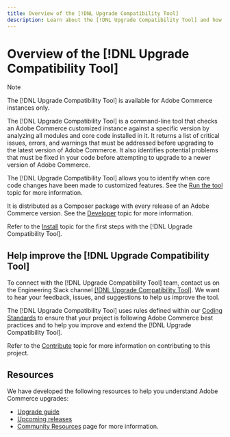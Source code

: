 ```yaml
---
title: Overview of the [!DNL Upgrade Compatibility Tool]
description: Learn about the [!DNL Upgrade Compatibility Tool] and how it can help you with your Adobe Commerce project.
---
```


# Overview of the [!DNL Upgrade Compatibility Tool]

>[!NOTE]
>
>The [!DNL Upgrade Compatibility Tool] is available for Adobe Commerce instances only.

The [!DNL Upgrade Compatibility Tool] is a command-line tool that checks an Adobe Commerce customized instance against a specific version by analyzing all modules and core code installed in it. It returns a list of critical issues, errors, and warnings that must be addressed before upgrading to the latest version of Adobe Commerce. It also identifies potential problems that must be fixed in your code before attempting to upgrade to a newer version of Adobe Commerce.

The [!DNL Upgrade Compatibility Tool] allows you to identify when core code changes have been made to customized features. See the [Run the tool](../upgrade-compatibility-tool/run.md) topic for more information.

It is distributed as a Composer package with every release of an Adobe Commerce version. See the [Developer](../upgrade-compatibility-tool/developer.md) topic for more information.

Refer to the [Install](../upgrade-compatibility-tool/install.md) topic for the first steps with the [!DNL Upgrade Compatibility Tool].

## Help improve the [!DNL Upgrade Compatibility Tool]

To connect with the [!DNL Upgrade Compatibility Tool] team, contact us on the Engineering Slack channel [[!DNL Upgrade Compatibility Tool]](https://magentocommeng.slack.com/archives/C019Y143U9F). We want to hear your feedback, issues, and suggestions to help us improve the tool.

The [!DNL Upgrade Compatibility Tool] uses rules defined within our [Coding Standards](https://devdocs.magento.com/guides/v2.4/coding-standards/bk-coding-standards.html) to ensure that your project is following Adobe Commerce best practices and to help you improve and extend the [!DNL Upgrade Compatibility Tool].

Refer to the [Contribute](https://devdocs.magento.com/guides/v2.4/coding-standards/contributing.html)  topic for more information on contributing to this project.

## Resources

We have developed the following resources to help you understand Adobe Commerce upgrades:

- [Upgrade guide](https://experienceleague.adobe.com/docs/commerce-operations/upgrade-guide/overview.html)
- [Upcoming releases](https://devdocs.magento.com/release/)
- [Community Resources](https://devdocs.magento.com/community/resources/resources.html) page for more information.
